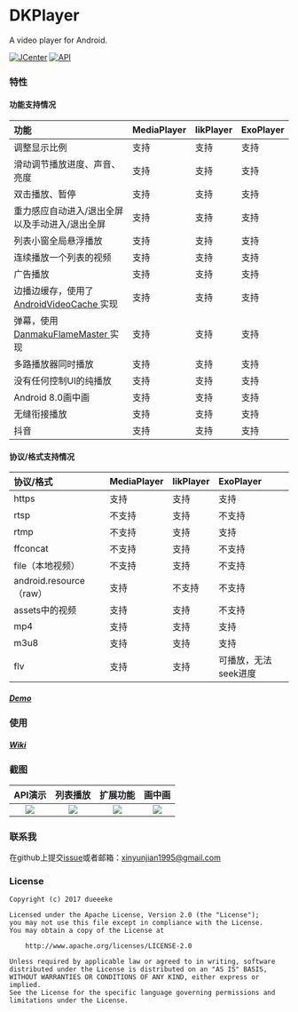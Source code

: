 # DKPlayer
A video player for Android.

[![JCenter](https://api.bintray.com/packages/dueeeke/maven/dkplayer-java/images/download.svg)](https://bintray.com/dueeeke/maven/dkplayer-java/_latestVersion)
[![API](https://img.shields.io/badge/API-16%2B-brightgreen.svg?style=flat)](https://android-arsenal.com/api?level=16)

### 特性
#### 功能支持情况
| 功能  | MediaPlayer  | IikPlayer  | ExoPlayer  |
| :------------ | :------------ | :------------ | :------------ |
|  调整显示比例 | 支持  | 支持  |  支持 |
|  滑动调节播放进度、声音、亮度 | 支持  |  支持 | 支持  |
|  双击播放、暂停 | 支持  |  支持 | 支持  |
|  重力感应自动进入/退出全屏以及手动进入/退出全屏 | 支持  |  支持 | 支持  |
|  列表小窗全局悬浮播放 | 支持  |  支持 | 支持  |
|  连续播放一个列表的视频 | 支持  |  支持 | 支持  |
|  广告播放 | 支持  |  支持 | 支持  |
|  边播边缓存，使用了[ AndroidVideoCache ](https://github.com/danikula/AndroidVideoCache)实现 | 支持  |  支持 | 支持  |
|  弹幕，使用[ DanmakuFlameMaster ](https://github.com/Bilibili/DanmakuFlameMaster)实现 | 支持  |  支持 | 支持  |
|  多路播放器同时播放 | 支持  |  支持 | 支持  |
|  没有任何控制UI的纯播放 | 支持  |  支持 | 支持  |
|  Android 8.0画中画 | 支持  |  支持 | 支持  |
|  无缝衔接播放 | 支持  |  支持 | 支持  |
|  抖音 | 支持  |  支持 | 支持  |

#### 协议/格式支持情况
| 协议/格式  | MediaPlayer  | IikPlayer  | ExoPlayer  |
| :------------ | :------------ | :------------ | :------------ |
|  https | 支持  | 支持  |  支持 |
|  rtsp | 不支持  |  支持 | 不支持  |
|  rtmp | 不支持  |  支持 | 支持  |
|  ffconcat | 不支持  |  支持 | 不支持  |
|  file（本地视频） | 不支持  |  支持 | 不支持  |
|  android.resource（raw） | 支持  | 不支持 | 不支持  |
|  assets中的视频 | 支持  |  支持 | 不支持  |
|  mp4 | 支持  |  支持 | 支持  |
|  m3u8 | 支持  |  支持 | 支持  |
|  flv | 支持  |  支持 | 可播放，无法seek进度  |

##### [Demo](https://fir.im/1r3u)

### 使用
##### [Wiki](https://github.com/dueeeke/dkplayer/wiki)

### 截图
|API演示|列表播放|扩展功能|画中画
|:---:|:---:|:---:|:---:|
![](https://github.com/dueeeke/dkplayer/blob/master/art/1.png)|![](https://github.com/dueeeke/dkplayer/blob/master/art/2.png)|![](https://github.com/dueeeke/dkplayer/blob/master/art/3.png)|![](https://github.com/dueeeke/dkplayer/blob/master/art/4.png)
   
### 联系我
在github上提交[issue](https://github.com/dueeeke/dkplayer/issues)或者邮箱：xinyunjian1995@gmail.com

### License
```
Copyright (c) 2017 dueeeke

Licensed under the Apache License, Version 2.0 (the "License");
you may not use this file except in compliance with the License.
You may obtain a copy of the License at

    http://www.apache.org/licenses/LICENSE-2.0

Unless required by applicable law or agreed to in writing, software
distributed under the License is distributed on an "AS IS" BASIS,
WITHOUT WARRANTIES OR CONDITIONS OF ANY KIND, either express or implied.
See the License for the specific language governing permissions and
limitations under the License.
```